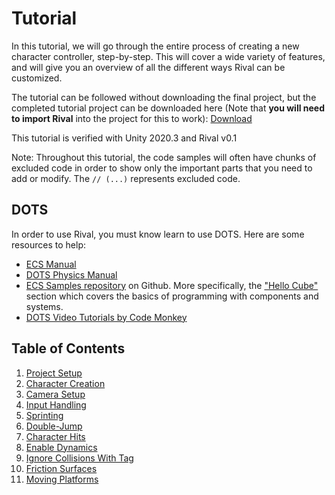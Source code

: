 
# Tutorial

In this tutorial, we will go through the entire process of creating a new character controller, step-by-step. This will cover a wide variety of features, and will give you an overview of all the different ways Rival can be customized.

The tutorial can be followed without downloading the final project, but the completed tutorial project can be downloaded here (Note that **you will need to import Rival** into the project for this to work): [Download](./Downloads/Rival_Tutorial.zip)

This tutorial is verified with Unity 2020.3 and Rival v0.1

Note: Throughout this tutorial, the code samples will often have chunks of excluded code in order to show only the important parts that you need to add or modify. The `// (...)` represents excluded code.


## DOTS

In order to use Rival, you must know learn to use DOTS. Here are some resources to help:
* [ECS Manual](https://docs.unity3d.com/Packages/com.unity.entities@0.17/manual/index.html)
* [DOTS Physics Manual](https://docs.unity3d.com/Packages/com.unity.physics@0.6/manual/index.html) 
* [ECS Samples repository](https://github.com/Unity-Technologies/EntityComponentSystemSamples) on Github. More specifically, the ["Hello Cube"](https://github.com/Unity-Technologies/EntityComponentSystemSamples/tree/master/ECSSamples/Assets/HelloCube) section which covers the basics of programming with components and systems.
* [DOTS Video Tutorials by Code Monkey](https://www.youtube.com/playlist?list=PLzDRvYVwl53s40yP5RQXitbT--IRcHqba)


## Table of Contents
1. [Project Setup](./Tutorial/tutorial-setup.md)
1. [Character Creation](./Tutorial/tutorial-charactercreation.md)
1. [Camera Setup](./Tutorial/tutorial-camera.md)
1. [Input Handling](./Tutorial/tutorial-input.md)
1. [Sprinting](./Tutorial/tutorial-sprint.md)
1. [Double-Jump](./Tutorial/tutorial-doublejump.md)
1. [Character Hits](./Tutorial/tutorial-characterhits.md)
1. [Enable Dynamics](./Tutorial/tutorial-enabledynamics.md)
1. [Ignore Collisions With Tag](./Tutorial/tutorial-ignorecollisions.md)
1. [Friction Surfaces](./Tutorial/tutorial-frictionsurface.md)
1. [Moving Platforms](./Tutorial/tutorial-movingplatforms.md)